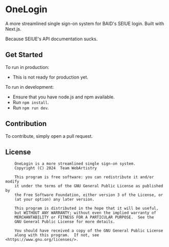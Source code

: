 # OneLogin

A more streamlined single sign-on system for BAID's SEIUE login. Built with Next.js.

Because SEIUE's API documentation sucks.

## Get Started

To run in production:

* This is not ready for production yet.

To run in development:

* Ensure that you have node.js and npm available.
* Run `npm install`.
* Run `npm run dev`.

## Contribution

To contribute, simply open a pull request.

## License

```
    OneLogin is a more streamlined single sign-on system.
    Copyright (C) 2024  Team WebArtistry

    This program is free software: you can redistribute it and/or modify
    it under the terms of the GNU General Public License as published by
    the Free Software Foundation, either version 3 of the License, or
    (at your option) any later version.

    This program is distributed in the hope that it will be useful,
    but WITHOUT ANY WARRANTY; without even the implied warranty of
    MERCHANTABILITY or FITNESS FOR A PARTICULAR PURPOSE.  See the
    GNU General Public License for more details.

    You should have received a copy of the GNU General Public License
    along with this program.  If not, see <https://www.gnu.org/licenses/>.
```
